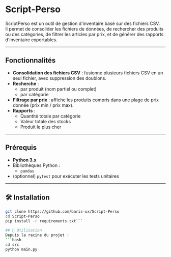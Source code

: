 # Script-Perso

ScriptPerso est un outil de gestion d'inventaire basé sur des fichiers CSV.  
Il permet de consolider les fichiers de données, de rechercher des produits ou des catégories, de filtrer les articles par prix, et de générer des rapports d'inventaire exportables.

---

## Fonctionnalités

- **Consolidation des fichiers CSV** : fusionne plusieurs fichiers CSV en un seul fichier, avec suppression des doublons.  
- **Recherche** :
  - par produit (nom partiel ou complet)
  - par catégorie
- **Filtrage par prix** : affiche les produits compris dans une plage de prix donnée (prix min / prix max).  
- **Rapports** :
  - Quantité totale par catégorie
  - Valeur totale des stocks
  - Produit le plus cher

---

## Prérequis

- **Python 3.x**
- Bibliothèques Python :
  - `pandas`
- (optionnel) `pytest` pour exécuter les tests unitaires

---

## 🛠️ Installation

```bash
git clone https://github.com/baris-ux/Script-Perso
cd Script-Perso
pip install -r requirements.txt```

## 🚀 Utilisation
Depuis la racine du projet :
```bash
cd src
python main.py
